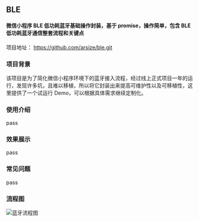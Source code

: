 ## BLE

#### 微信小程序 BLE 低功耗蓝牙基础操作封装，基于 promise，操作简单，包含 BLE 低功耗蓝牙通信整套流程和关键点

项目地址： https://github.com/arsize/ble.git

### 项目背景

该项目是为了简化微信小程序环境下的蓝牙接入流程，经过线上正式项目一年的运行，发现许多坑，且难以移植，所以将它封装出来提高可维护性以及可移植性，这里提供了一个试运行 Demo，可以根据具体需求继续定制化。

### 使用介绍

pass

### 效果展示

pass

### 常见问题

pass

### 流程图

![蓝牙流程图](http://arsizes.com/img/flow.png)

